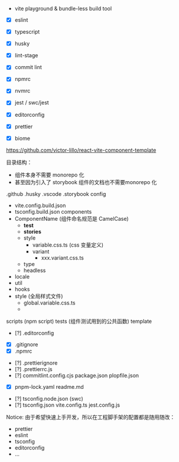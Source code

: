 - vite playground & bundle-less build tool
- [x] eslint
- [x] typescript
- [x] husky
- [x] lint-stage

- [x] commit lint
- [x] npmrc
- [x] nvmrc
- [x] jest / swc/jest
- [x] editorconfig
- [x] prettier
- [x] biome

https://github.com/victor-lillo/react-vite-component-template

目录结构：
- 组件本身不需要 monorepo 化
- 甚至因为引入了 storybook 组件的文档也不需要monorepo 化




.github
.husky
.vscode
.storybook
config
  - vite.config.build.json
  - tsconfig.build.json
components
  - ComponentName (组件命名规范是 CamelCase)
    - __test__
    - __stories__
    - style
      - variable.css.ts (css 变量定义)
      - variant
        - xxx.variant.css.ts
    - type
    - headless
  - locale
  - util
  - hooks
  - style (全局样式文件)
    - global.variable.css.ts
    - 
scripts (npm script)
tests (组件测试用到的公共函数)
template
- [?] .editorconfig
- [x] .gitignore
- [x] .npmrc
- [?] .prettierignore
- [?] .prettierrc.js
- [?] commitlint.config.cjs
package.json
plopfile.json
- [x] pnpm-lock.yaml
readme.md
- [?] tsconfig.node.json (swc)
- [?] tsconfig.json
vite.config.ts
jest.config.js



Notice:
  由于希望快速上手开发，所以在工程脚手架的配置都是随用随改：
  - prettier
  - eslint
  - tsconfig
  - editorconfig
  - ...
